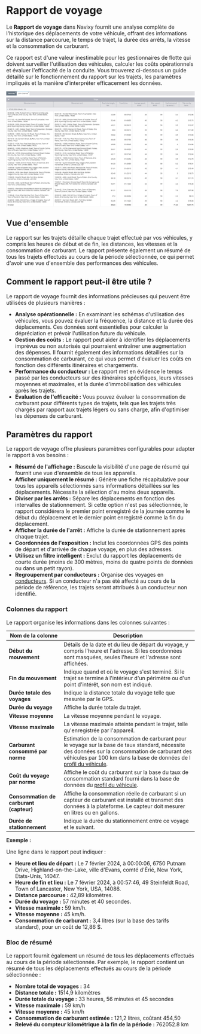 # Rapport de voyage

Le **Rapport de voyage** dans Navixy fournit une analyse complète de l'historique des déplacements de votre véhicule, offrant des informations sur la distance parcourue, le temps de trajet, la durée des arrêts, la vitesse et la consommation de carburant.

Ce rapport est d'une valeur inestimable pour les gestionnaires de flotte qui doivent surveiller l'utilisation des véhicules, calculer les coûts opérationnels et évaluer l'efficacité de la conduite. Vous trouverez ci-dessous un guide détaillé sur le fonctionnement du rapport sur les trajets, les paramètres impliqués et la manière d'interpréter efficacement les données.

![image-20240815-010251.png](../../../guide-de-litilizateur/rapports/details-specifiques-du-rapport/attachments/image-20240815-010251.png)

## Vue d'ensemble

Le rapport sur les trajets détaille chaque trajet effectué par vos véhicules, y compris les heures de début et de fin, les distances, les vitesses et la consommation de carburant. Le rapport présente également un résumé de tous les trajets effectués au cours de la période sélectionnée, ce qui permet d'avoir une vue d'ensemble des performances des véhicules.

## Comment le rapport peut-il être utile ?

Le rapport de voyage fournit des informations précieuses qui peuvent être utilisées de plusieurs manières :

* **Analyse opérationnelle :** En examinant les schémas d'utilisation des véhicules, vous pouvez évaluer la fréquence, la distance et la durée des déplacements. Ces données sont essentielles pour calculer la dépréciation et prévoir l'utilisation future du véhicule.
* **Gestion des coûts :** Le rapport peut aider à identifier les déplacements imprévus ou non autorisés qui pourraient entraîner une augmentation des dépenses. Il fournit également des informations détaillées sur la consommation de carburant, ce qui vous permet d'évaluer les coûts en fonction des différents itinéraires et chargements.
* **Performance du conducteur :** Le rapport met en évidence le temps passé par les conducteurs sur des itinéraires spécifiques, leurs vitesses moyennes et maximales, et la durée d'immobilisation des véhicules après les trajets.
* **Évaluation de l'efficacité :** Vous pouvez évaluer la consommation de carburant pour différents types de trajets, tels que les trajets très chargés par rapport aux trajets légers ou sans charge, afin d'optimiser les dépenses de carburant.

## Paramètres du rapport

Le rapport de voyage offre plusieurs paramètres configurables pour adapter le rapport à vos besoins :

* **Résumé de l'affichage :** Bascule la visibilité d'une page de résumé qui fournit une vue d'ensemble de tous les appareils.
* **Afficher uniquement le résumé :** Génère une fiche récapitulative pour tous les appareils sélectionnés sans informations détaillées sur les déplacements. Nécessite la sélection d'au moins deux appareils.
* **Diviser par les arrêts :** Sépare les déplacements en fonction des intervalles de stationnement. Si cette option n'est pas sélectionnée, le rapport considérera le premier point enregistré de la journée comme le début du déplacement et le dernier point enregistré comme la fin du déplacement.
* **Afficher la durée de l'arrêt :** Affiche la durée de stationnement après chaque trajet.
* **Coordonnées de l'exposition :** Inclut les coordonnées GPS des points de départ et d'arrivée de chaque voyage, en plus des adresses.
* **Utilisez un filtre intelligent :** Exclut du rapport les déplacements de courte durée (moins de 300 mètres, moins de quatre points de données ou dans un petit rayon).
* **Regroupement par conducteurs :** Organise des voyages en [conducteurs](../../../guide-de-litilizateur/gestion-du-parc-automobile/conducteurs.md). Si un conducteur n'a pas été affecté au cours de la période de référence, les trajets seront attribués à un conducteur non identifié.

### Colonnes du rapport

Le rapport organise les informations dans les colonnes suivantes :

| Nom de la colonne                       | Description                                                                                                                                                                                                                                                                                        |
| --------------------------------------- | -------------------------------------------------------------------------------------------------------------------------------------------------------------------------------------------------------------------------------------------------------------------------------------------------- |
| **Début du mouvement**                  | Détails de la date et du lieu de départ du voyage, y compris l'heure et l'adresse. Si les coordonnées sont masquées, seules l'heure et l'adresse sont affichées.                                                                                                                                   |
| **Fin du mouvement**                    | Indique quand et où le voyage s'est terminé. Si le trajet se termine à l'intérieur d'un périmètre ou d'un point d'intérêt, son nom est indiqué.                                                                                                                                                    |
| **Durée totale des voyages**            | Indique la distance totale du voyage telle que mesurée par le GPS.                                                                                                                                                                                                                                 |
| **Durée du voyage**                     | Affiche la durée totale du trajet.                                                                                                                                                                                                                                                                 |
| **Vitesse moyenne**                     | La vitesse moyenne pendant le voyage.                                                                                                                                                                                                                                                              |
| **Vitesse maximale**                    | La vitesse maximale atteinte pendant le trajet, telle qu'enregistrée par l'appareil.                                                                                                                                                                                                               |
| **Carburant consommé par norme**        | Estimation de la consommation de carburant pour le voyage sur la base de taux standard, nécessite des données sur la consommation de carburant des véhicules par 100 km dans la base de données de l [profil du véhicule](../../../guide-de-litilizateur/gestion-du-parc-automobile/vehicules.md). |
| **Coût du voyage par norme**            | Affiche le coût du carburant sur la base du taux de consommation standard fourni dans la base de données du [profil du véhicule](../../../guide-de-litilizateur/gestion-du-parc-automobile/vehicules.md).                                                                                          |
| **Consommation de carburant (capteur)** | Affiche la consommation réelle de carburant si un capteur de carburant est installé et transmet des données à la plateforme. Le capteur doit mesurer en litres ou en gallons.                                                                                                                      |
| **Durée de stationnement**              | Indique la durée du stationnement entre ce voyage et le suivant.                                                                                                                                                                                                                                   |

**Exemple :**

Une ligne dans le rapport peut indiquer :

* **Heure et lieu de départ :** Le 7 février 2024, à 00:00:06, 6750 Putnam Drive, Highland-on-the-Lake, ville d'Evans, comté d'Érié, New York, États-Unis, 14047.
* **Heure de fin et lieu :** Le 7 février 2024, à 00:57:46, 49 Steinfeldt Road, Town of Lancaster, New York, USA, 14086.
* **Distance parcourue :** 42,89 kilomètres.
* **Durée du voyage :** 57 minutes et 40 secondes.
* **Vitesse maximale :** 59 km/h.
* **Vitesse moyenne :** 45 km/h.
* **Consommation de carburant :** 3,4 litres (sur la base des tarifs standard), pour un coût de 12,86 $.

### Bloc de résumé

Le rapport fournit également un résumé de tous les déplacements effectués au cours de la période sélectionnée. Par exemple, le rapport contient un résumé de tous les déplacements effectués au cours de la période sélectionnée :

* **Nombre total de voyages :** 34
* **Distance totale :** 1514,9 kilomètres
* **Durée totale du voyage :** 33 heures, 56 minutes et 45 secondes
* **Vitesse maximale :** 59 km/h
* **Vitesse moyenne :** 45 km/h
* **Consommation de carburant estimée :** 121,2 litres, coûtant 454,50
* **Relevé du compteur kilométrique à la fin de la période :** 762052.8 km
